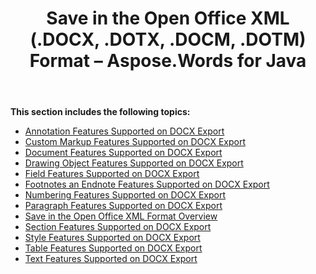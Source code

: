 ﻿---
title: Save in the Open Office XML (.DOCX, .DOTX, .DOCM, .DOTM) Format – Aspose.Words for Java
articleTitle: Save in the Open Office XML (.DOCX, .DOTX, .DOCM, .DOTM) Format
linktitle: Save in the Open Office XML (.DOCX, .DOTX, .DOCM, .DOTM) Format
description: "Aspose.Words for Java allows you to work with various features supported when saving to Open Office XML 2007 and 2010 format."
type: docs
weight: 110
url: /java/save-in-the-open-office-xml-docx-dotx-docm-dotm-format/
---

**This section includes the following topics:** 

- [Annotation Features Supported on DOCX Export](/words/java/annotation-features-supported-on-docx-export/)
- [Custom Markup Features Supported on DOCX Export](/words/java/custom-markup-features-supported-on-docx-export/)
- [Document Features Supported on DOCX Export](/words/java/document-features-supported-on-docx-export/)
- [Drawing Object Features Supported on DOCX Export](/words/java/drawing-object-features-supported-on-docx-export/)
- [Field Features Supported on DOCX Export](/words/java/field-features-supported-on-docx-export/)
- [Footnotes an Endnote Features Supported on DOCX Export](/words/java/footnotes-and-endnote-features-supported-on-docx-export/)
- [Numbering Features Supported on DOCX Export](/words/java/numbering-features-supported-on-docx-export/)
- [Paragraph Features Supported on DOCX Export](/words/java/paragraph-features-supported-on-docx-export/)
- [Save in the Open Office XML Format Overview](/words/java/save-in-the-open-office-xml-format-overview/)
- [Section Features Supported on DOCX Export](/words/java/section-features-supported-on-docx-export/)
- [Style Features Supported on DOCX Export](/words/java/style-features-supported-on-docx-export/)
- [Table Features Supported on DOCX Export](/words/java/table-features-supported-on-docx-export/)
- [Text Features Supported on DOCX Export](/words/java/text-features-supported-on-docx-export/)

